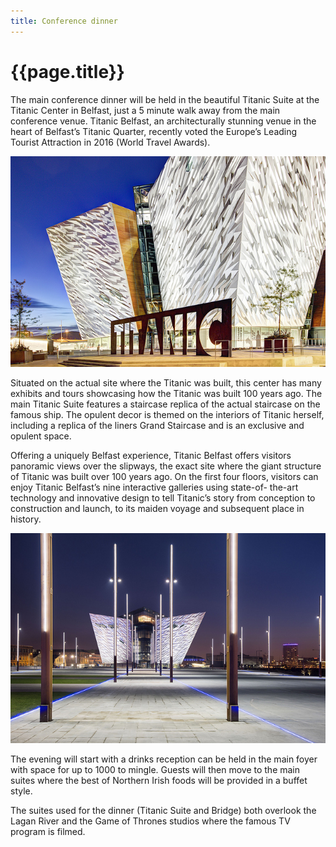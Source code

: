 ```yaml
---
title: Conference dinner
---
```


# {{page.title}}

The main conference dinner will be held in the beautiful Titanic Suite at the Titanic Center in Belfast, just a 5 minute walk away from the main conference venue. Titanic Belfast, an architecturally stunning venue in the heart of Belfast’s Titanic Quarter, recently voted the Europe’s Leading Tourist Attraction in 2016 (World Travel Awards).

<img src="../assets/images/titanic1.jpeg" class="content">

Situated on the actual site where the Titanic was built, this center has many exhibits and tours showcasing how the Titanic was built 100 years ago. The main Titanic Suite features a staircase replica of the actual staircase on the famous ship. The opulent decor is themed on the interiors of Titanic herself, including a replica of the liners Grand Staircase and is an exclusive and opulent space.

Offering a uniquely Belfast experience, Titanic Belfast offers visitors panoramic views over the slipways, the exact site where the giant structure of Titanic was built over 100 years ago. On the first four floors, visitors can enjoy Titanic Belfast’s nine interactive galleries using state-of- the-art technology and innovative design to tell Titanic’s story from conception to construction and launch, to its maiden voyage and subsequent place in history.

<img src="../assets/images/titanic2.jpeg" class="content">

The evening will start with a drinks reception can be held in the main foyer with space for up to 1000 to mingle. Guests will then move to the main suites where the best of Northern Irish foods will be provided in a buffet style.

The suites used for the dinner (Titanic Suite and Bridge) both overlook the Lagan River and the Game of Thrones studios where the famous TV program is filmed.